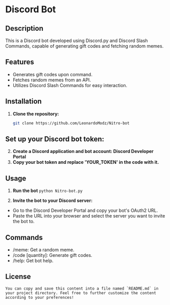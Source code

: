 # Discord Bot

## Description
This is a Discord bot developed using Discord.py and Discord Slash Commands, capable of generating gift codes and fetching random memes.

## Features
- Generates gift codes upon command.
- Fetches random memes from an API.
- Utilizes Discord Slash Commands for easy interaction.

## Installation
1. **Clone the repository:**
   ```sh
   git clone https://github.com/LeonardoModz/Nitro-bot

## Set up your Discord bot token:
2.  **Create a Discord application and bot account: Discord Developer Portal**
3.  **Copy your bot token and replace 'YOUR_TOKEN' in the code with it.**

## Usage

1. **Run the bot**
    ```python Nitro-bot.py```

2. **Invite the bot to your Discord server:**
  - Go to the Discord Developer Portal and copy your bot's OAuth2 URL.
  - Paste the URL into your browser and select the server you want to invite the bot to.

## Commands

 - /meme: Get a random meme.
 - /code [quantity]: Generate gift codes.
 - /help: Get bot help.


 ## License

    
```You can copy and save this content into a file named `README.md` in your project directory. Feel free to further customize the content according to your preferences!```
